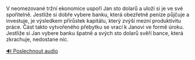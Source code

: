
V neomezované tržní ekonomice uspoří Jan sto dolarů a uloží si je ve své spořitelně. Jestliže si dobře vybere banku, která obezřetně peníze půjčuje a investuje, je výsledkem přírůstek kapitálu, který zvýší mezní produktivitu práce. Část takto vytvořeného přebytku se vrací k Janovi ve formě úroku. Jestliže si Jan vybere banku špatně a svých sto dolarů svěří bance, která zkrachuje, nedostane nic.

[🔊 Poslechnout audio](/data/7-paragraphs/audio/chapter_165/para_002-V-neomezovan-trn-ekonomice-uspo-Jan-sto-dolar.mp3)
